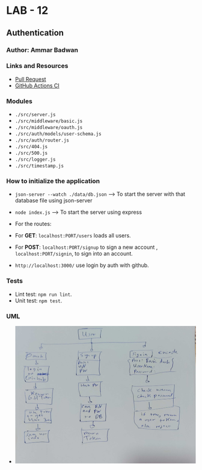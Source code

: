 # LAB - 12

## Authentication

### Author: Ammar Badwan

### Links and Resources

- [Pull Request](https://github.com/ammarBadwan-401-advanced-javascript/auth-server/pull/2)
- [GitHub Actions CI](https://github.com/ammarBadwan-401-advanced-javascript/auth-server/actions)

### Modules

* `./src/server.js`
* `./src/middleware/basic.js`
* `./src/middleware/oauth.js`
* `./src/auth/models/user-schema.js`
* `./src/auth/router.js`
* `./src/404.js`
* `./src/500.js`
* `./src/logger.js`
* `./src/timestamp.js`



### How to initialize the application

* `json-server --watch ./data/db.json` --> To start the server with that database file using json-server
* `node index.js` --> To start the server using express

* For the routes:
* For **GET**: `localhost:PORT/users` loads all users.
* For **POST**: `localhost:PORT/signup` to sign a new account , `localhost:PORT/signin`, to sign into an account.
* `http://localhost:3000/` use login by auth with github.

### Tests

* Lint test: `npm run lint`.
* Unit test: `npm test`.

### UML 
* ![Auth UML](./assets/auth-uml.jpg)